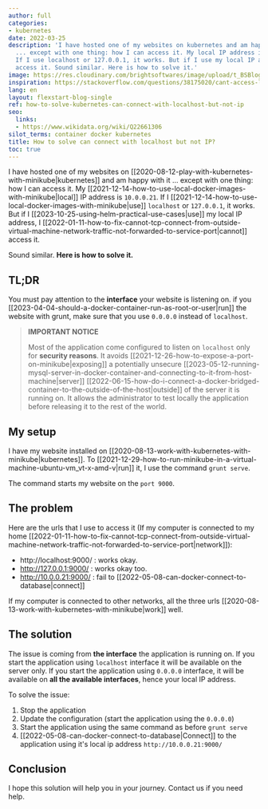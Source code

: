 ```yaml
---
author: full
categories:
- kubernetes
date: 2022-03-25
description: 'I have hosted one of my websites on kubernetes and am happy with it
  ... except with one thing: how I can access it. My local IP address is 10.0.0.21.
  If I use localhost or 127.0.0.1, it works. But if I use my local IP address, I cannot
  access it. Sound similar. Here is how to solve it.'
image: https://res.cloudinary.com/brightsoftwares/image/upload/t_BSBlogImage/v1648310138/maria-teneva-2Wa88Py0h0A-unsplash_gwbtaf.jpg
inspiration: https://stackoverflow.com/questions/38175020/cant-access-localhost-via-ip-address
lang: en
layout: flexstart-blog-single
ref: how-to-solve-kubernetes-can-connect-with-localhost-but-not-ip
seo:
  links:
  - https://www.wikidata.org/wiki/Q22661306
silot_terms: container docker kubernetes
title: How to solve can connect with localhost but not IP?
toc: true
---
```


I have hosted one of my websites on [[2020-08-12-play-with-kubernetes-with-minikube|kubernetes]] and am happy with it ... except with one thing: how I can access it. My [[2021-12-14-how-to-use-local-docker-images-with-minikube|local]] IP address is `10.0.0.21`. If I [[2021-12-14-how-to-use-local-docker-images-with-minikube|use]] `localhost` or `127.0.0.1`, it works. But if I [[2023-10-25-using-helm-practical-use-cases|use]] my local IP address, I [[2022-01-11-how-to-fix-cannot-tcp-connect-from-outside-virtual-machine-network-traffic-not-forwarded-to-service-port|cannot]] access it. 

Sound similar. **Here is how to solve it.**

## TL;DR

You must pay attention to the **interface** your website is listening on.
if you [[2023-04-04-should-a-docker-container-run-as-root-or-user|run]] the website with grunt, make sure that you use `0.0.0.0` instead of `localhost`.

> **IMPORTANT NOTICE**
>
> Most of the application come configured to listen on `localhost` only for **security reasons**. 
It avoids [[2021-12-26-how-to-expose-a-port-on-minikube|exposing]] a potentially unsecure [[2023-05-12-running-mysql-server-in-docker-container-and-connecting-to-it-from-host-machine|server]] [[2022-06-15-how-do-i-connect-a-docker-bridged-container-to-the-outside-of-the-host|outside]] of the server it is running on. 
It allows the administrator to test locally the application before releasing it to the rest of the world.


## My setup

I have my website installed on [[2020-08-13-work-with-kubernetes-with-minikube|kubernetes]].
To [[2021-12-29-how-to-run-minikube-in-a-virtual-machine-ubuntu-vm_vt-x-amd-v|run]] it, I use the command `grunt serve`.

The command starts my website on the ```port 9000```.


## The problem

Here are the urls that I use to access it (If my computer is connected to my home [[2022-01-11-how-to-fix-cannot-tcp-connect-from-outside-virtual-machine-network-traffic-not-forwarded-to-service-port|network]]):

- http://localhost:9000/ : works okay.
- http://127.0.0.1:9000/ : works okay too.
- http://10.0.0.21:9000/ : fail to [[2022-05-08-can-docker-connect-to-database|connect]]

If my computer is connected to other networks, all the three urls [[2020-08-13-work-with-kubernetes-with-minikube|work]] well.


## The solution

The issue is coming from **the interface** the application is running on.
If you start the application using `localhost` interface it will be available on the server only.
If you start the application using `0.0.0.0` interface, it will be available on **all the available interfaces**, hence your local IP address.

To solve the issue:

1. Stop the application
2. Update the configuration (start the application using the `0.0.0.0`)
3. Start the application using the same command as before `grunt serve`
4. [[2022-05-08-can-docker-connect-to-database|Connect]] to the application using it's local ip address `http://10.0.0.21:9000/`


## Conclusion

I hope this solution will help you in your journey. Contact us if you need help.